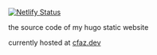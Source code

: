 [![Netlify Status](https://api.netlify.com/api/v1/badges/5f421aa8-4dd5-4099-8575-18043ad9f3a5/deploy-status)](https://app.netlify.com/sites/cfazilleau/deploys)

the source code of my hugo static website

currently hosted at [cfaz.dev](https://cfaz.dev)
